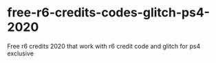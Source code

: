 # free-r6-credits-codes-glitch-ps4-2020
Free r6 credits 2020 that work with r6 credit code and glitch for ps4 exclusive
